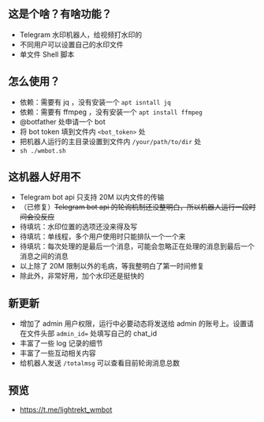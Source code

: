 ## 这是个啥？有啥功能？
- Telegram 水印机器人，给视频打水印的
- 不同用户可以设置自己的水印文件
- 单文件 Shell 脚本

## 怎么使用？
- 依赖：需要有 jq ，没有安装一个 `apt isntall jq`
- 依赖：需要有 ffmpeg ，没有安装一个 `apt install ffmpeg`
- @botfather 处申请一个 bot
- 将 bot token 填到文件内 `<bot_token>` 处
- 把机器人运行的主目录设置到文件内 `/your/path/to/dir` 处
- `sh ./wmbot.sh`

## 这机器人好用不
- Telegram bot api 只支持 20M 以内文件的传输
- （已修复）~~Telegram bot api 的轮询机制还没整明白，所以机器人运行一段时间会没反应~~
- 待填坑：水印位置的选项还没来得及写
- 待填坑：单线程，多个用户使用时只能排队一个一个来
- 待填坑：每次处理的是最后一个消息，可能会忽略正在处理的消息到最后一个消息之间的消息
- 以上除了 20M 限制以外的毛病，等我整明白了第一时间修复
- 除此外，非常好用，加个水印还是挺快的

## 新更新
- 增加了 admin 用户权限，运行中必要动态将发送给 admin 的账号上。设置请在文件头部 `admin_id=` 处填写自己的 chat_id
- 丰富了一些 log 记录的细节
- 丰富了一些互动相关内容
- 给机器人发送 `/totalmsg` 可以查看目前轮询消息总数

## 预览
- https://t.me/lightrekt_wmbot
